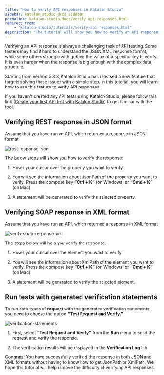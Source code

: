 ```yaml
---
title: "How to verify API responses in Katalon Studio"
sidebar: katalon_studio_docs_sidebar
permalink: katalon-studio/docs/verify-api-responses.html
redirect_from:
    - "katalon-studio/tutorials/verify-api-responses.html"
description: "The tutorial will show you how to verify an API responses with a simple step"
---
```


Verifying an API response is always a challenging task of API testing. Some testers may find it hard to understand the JSON/XML response format; while some others struggle with getting the value of a specific key to verify. It is even harder when the response is big enough with the complex data structure.

Starting from version 5.8.3, Katalon Studio has released a new feature that targets solving those issues with a simple step. In this tutorial, you will learn how to use this feature to verify API responses.

If you haven't created any API tests using Katalon Studio, please follow this link ([Create your first API test with Katalon Studio](https://docs.katalon.com/katalon-studio/tutorials/create_first_api_test_katalon_studio.html)) to get familiar with the tool.

## Verifying REST response in JSON format ##

Assume that you have run an API, which returned a response in JSON format

![rest-response-json](https://github.com/katalon-studio/docs-images/raw/master/katalon-studio/tutorials/verify-api-responses/REST%20response%20in%20JSON.png)

The below steps will show you how to verify the response:
      
1. Hover your cursor over the property you want to verify.

2. You will see the information about JsonPath of the property you want to verify. Press the compose key **“Ctrl + K”** (on Windows) or **“Cmd + K”** (on Mac).

3. A statement will be generated to verify the selected property.

## Verifying SOAP response in XML format ##

Assume that you have run an API, which returned a response in XML format

![verify-soap-response-xml](https://github.com/katalon-studio/docs-images/raw/master/katalon-studio/tutorials/verify-api-responses/SOAP%20response%20in%20XML.png)

The steps below will help you verify the response:

1. Hover your cursor over the element you want to verify.

2. You will see the information about XmlPath of the element you want to verify. Press the compose key **“Ctrl + K”** (on Windows) or **“Cmd + K”** (on Mac).

3. A statement will be generated to verify the selected element.

## Run tests with generated verification statements ##

To run both types of **request** with the generated verification statements, you need to choose the option **“Test Request and Verify.”**

![verification-statements](https://github.com/katalon-studio/docs-images/raw/master/katalon-studio/tutorials/verify-api-responses/Verification%20statements.png)

1. First, select **“Test Request and Verify”** from the **Run** menu to send the request and verify the response.

2. The verification results will be displayed in the **Verification Log** tab.

Congrats! You have successfully verified the response in both JSON and XML formats without having to know how to get JsonPath or XmlPath. We hope this tutorial will help remove the difficulty of verifying API responses.
